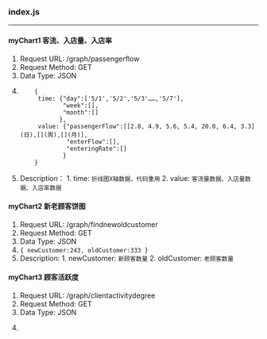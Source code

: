 ### **index.js**
---

#### **myChart1 客流、入店量、入店率**
1. Request URL: /graph/passengerflow
2. Request Method: GET
3. Data Type: JSON
4.  ```
		{
		 time: {"day":['5/1','5/2','5/3'……,'5/7'],
		 	    "week":[],
				"month":[]
			   },
		 value: {"passengerFlow":[[2.0, 4.9, 5.6, 5.4, 20.0, 6.4, 3.3](日),[](周),[](月)],
		 		 "enterFlow":[],
				 "enteringRate":[]
		 		}			   
		}
	```
5.  Description： 
 			1. time: `折线图X轴数据，代码重用`
 			2. value: `客流量数据、入店量数据、入店率数据`


#### **myChart2 新老顾客饼图**
1. Request URL: /graph/findnewoldcustomer
2. Request Method: GET
3. Data Type: JSON
4. `
    {
     newCustomer:243,
     oldCustomer:333
    }
   `
5. Description:
			1. newCustomer: `新顾客数量`
			2. oldCustomer: `老顾客数量`


#### **myChart3 顾客活跃度**
1. Request URL: /graph/clientactivitydegree
2. Request Method: GET
3. Data Type: JSON
4. ```
    

   ```